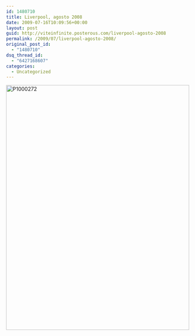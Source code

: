 ```yaml
---
id: 1480710
title: Liverpool, agosto 2008
date: 2009-07-16T10:09:56+00:00
layout: post
guid: http://viteinfinite.posterous.com/liverpool-agosto-2008
permalink: /2009/07/liverpool-agosto-2008/
original_post_id:
  - "1480710"
dsq_thread_id:
  - "6427168607"
categories:
  - Uncategorized
---
```

<div class='p_embed p_image_embed'>
  <a href="http://www.viteinfinite.com/wp-content/uploads/2013/03/p1000272-scaled-1000.jpg"><img alt="P1000272" height="667" src="http://www.viteinfinite.com/wp-content/uploads/2013/03/p1000272-scaled-1000.jpg?w=225" width="500" /></a>
</div>